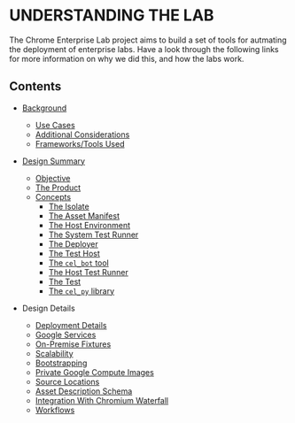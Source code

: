 # UNDERSTANDING THE LAB

The Chrome Enterprise Lab project aims to build a set of tools for autmating the
deployment of enterprise labs. Have a look through the following links for more
information on why we did this, and how the labs work.

## Contents

* [Background][]
  * [Use Cases][]
  * [Additional Considerations][]
  * [Frameworks/Tools Used][]

* [Design Summary][Design]
  * [Objective][]
  * [The Product][]
  * [Concepts][]
    * [The Isolate][ISOLATE]
    * [The Asset Manifest][ASSET MANIFEST]
    * [The Host Environment][HOST ENVIRONMENT]
    * [The System Test Runner][SYSTEM TEST RUNNER]
    * [The Deployer][DEPLOYER]
    * [The Test Host][TEST HOST]
    * [The `cel_bot` tool][cel_bot]
    * [The Host Test Runner][HOST TEST RUNNER]
    * [The Test][TEST]
    * [The `cel_py` library][cel_py]

* Design Details
  * [Deployment Details][]
  * [Google Services][]
  * [On-Premise Fixtures][]
  * [Scalability][]
  * [Bootstrapping][]
  * [Private Google Compute Images][]
  * [Source Locations][]
  * [Asset Description Schema][]
  * [Integration With Chromium Waterfall][]
  * [Workflows][]

<!-- INCLUDE index.md (55 lines) -->
<!--
Index of tags used throughout the documentation. This list lives in
/docs/index.md and is included in all documents that depend on these tags.

In order to update the tags:

   1. Update `/docs/index.md`
   2. Run the following command from the root of the source tree:

         ./build.py format

Keep the tags below sorted.
-->

[ASSET MANIFEST]: design-summary.md#asset-manifest
[Additional Considerations]: background.md#additional-considerations
[Asset Description Schema]: schema-guidelines.md
[Asset Example]: /examples/schema/ad/one-domain.asset.textpb
[Asset Schema]: /schema/asset/
[Background]: background.md
[Bootstrapping]: bootstrapping.md
[Coding Patterns for Resolvers]: deployment.md#coding-patterns-for-resolvers
[Completed Asset Manifest]: deployment.md#completed-asset-manifest
[Concepts]: design-summary.md#concepts
[DEPLOYER]: design-summary.md#deployer
[Deploying Scripted Assets]: deployment.md#deploying-scripted-assets
[Deployment Details]: deployment.md
[Deployment Overview]: deployment.md#overview
[Design]: design-summary.md
[Frameworks/Tools Used]: background.md#tools-used
[GREETER]: design-summary.md#greeter
[Google Services]: google-services.md
[HOST ENVIRONMENT]: design-summary.md#host-environment
[HOST TEST RUNNER]: design-summary.md#host-test-runner
[Host Environment Schema]: /schema/host/
[Host Example]: /examples/schema/ad/one-domain.host.textpb
[ISOLATE]: design-summary.md#isolate
[Inline References]: deployment.md#inline-references
[Integration With Chromium Waterfall]: chrome-ci-integration.md
[Key Management]: key-management.md
[Objective]: design-summary.md#objective
[On-Premise Fixtures]: on-premise-fixtures.md
[Private Google Compute Images]: private-images.md
[SYSTEM TEST RUNNER]: design-summary.md#system-test-runner
[Scalability]: scalability.md
[Schema References]: schema-guidelines.md#references
[Schema Validation]: schema-guidelines.md#validation
[Source Locations]: source-locations.md
[TEST HOST]: design-summary.md#test-host
[TEST]: design-summary.md#test
[The Product]: design-summary.md#the-product
[Use Cases]: background.md#use-cases
[Workflows]: workflows.md
[cel_bot]: design-summary.md#cel_bot
[cel_py]: design-summary.md#cel_py
